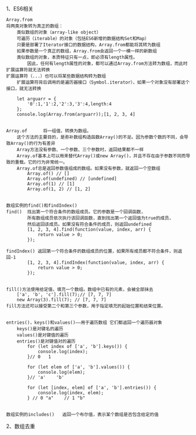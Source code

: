 1、ES6相关

    Array.from     
    将两类对象转为真正的数组：
        类似数组的对象（array-like object）
        可遍历（iterable）的对象（包括ES6新增的数据结构Set和Map）
        只要是部署了Iterator接口的数据结构，Array.from都能将其转为数组
        如果参数是一个真正的数组，Array.from会返回一个一模一样的新数组
        类似数组的对象，本质特征只有一点，即必须有length属性。
            因此，任何有length属性的对象，都可以通过Array.from方法转为数组，而此时扩展运算符就无法转换
    扩展运算符（...）也可以将某些数据结构转为数组
        扩展运算符背后调用的是遍历器接口（Symbol.iterator），如果一个对象没有部署这个接口，就无法转换

        let arguarr = {
            '0':1,'1':2,'2':3,'3':4,length:4
        };
        console.log(Array.from(arguarr));[1, 2, 3, 4]


    Array.of      将一组值，转换为数组。
        这个方法的主要目的，是弥补数组构造函数Array()的不足。因为参数个数的不同，会导致Array()的行为有差异
        Array方法没有参数、一个参数、三个参数时，返回结果都不一样
        Array.of基本上可以用来替代Array()或new Array()，并且不存在由于参数不同而导致的重载。它的行为非常统一。
        Array.of总是返回参数值组成的数组。如果没有参数，就返回一个空数组
            Array.of() // []
            Array.of(undefined) // [undefined]
            Array.of(1) // [1]
            Array.of(1, 2) // [1, 2]


    数组实例的find()和findIndex()
    find()  找出第一个符合条件的数组成员。它的参数是一个回调函数，
            所有数组成员依次执行该回调函数，直到找出第一个返回值为true的成员，
            然后返回该成员。如果没有符合条件的成员，则返回undefined
            [1, 2, 3, 4].find(function(value, index, arr) {
                return value > 0;
            });

    findIndex() 返回第一个符合条件的数组成员的位置，如果所有成员都不符合条件，则返回-1
            [1, 2, 3, 4].findIndex(function(value, index, arr) {
                return value > 0;
            });


    fill()方法使用给定值，填充一个数组。数组中已有的元素，会被全部抹去
        ['a', 'b', 'c'].fill(7);// [7, 7, 7]
        new Array(3).fill(7); // [7, 7, 7]
    fill方法还可以接受第二个和第三个参数，用于指定填充的起始位置和结束位置。


    entries()，keys()和values()——用于遍历数组 它们都返回一个遍历器对象
        keys()是对键名的遍历
        values()是对键值的遍历
        entries()是对键值对的遍历
            for (let index of ['a', 'b'].keys()) {
                console.log(index);
            }// 0   1

            for (let elem of ['a', 'b'].values()) {
                console.log(elem);
            }// 'a'    'b'

            for (let [index, elem] of ['a', 'b'].entries()) {
                console.log(index, elem);
            } // 0 "a"    // 1 "b"


    数组实例的includes()   返回一个布尔值，表示某个数组是否包含给定的值







2、数组去重
    




